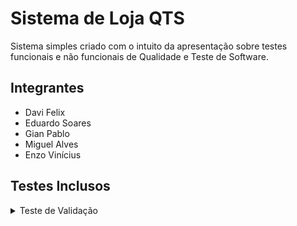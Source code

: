 # Sistema de Loja QTS

Sistema simples criado com o intuito da apresentação sobre testes funcionais e não funcionais de Qualidade e Teste de Software.

## Integrantes

- Davi Felix
- Eduardo Soares
- Gian Pablo
- Miguel Alves
- Enzo Vinícius

## Testes Inclusos

<details>
<summary>Teste de Validação</summary>

### Sistema

Um sistema de loja simples, executado em terminal. Ele possui:

- Uma tela de login com usuário e senha hardcoded.
- Três versões da interface de loja, que o usuário pode acessar após o login:
  - Versão A (Loja A): o usuário digita o número do produto para comprar.
  - Versão B (Loja B): o usuário navega pelos produtos com as teclas ↑/↓ ou J/K, e pressiona ENTER para comprar.

### Necessidades do Teste

Verificar:

- Se os componentes anteriores seguem funcionando (refazer os testes anteriores)

### Plano de testes

A validação vai considerar:

- Testes funcionais: login e compra funcionando corretamente.
- Testes de aceitação simulada: execução manual das três interfaces por alunos (ou observadores) e análise da experiência.

### Critérios de sucesso

- O usuário entende como navegar e comprar.
- O sistema responde conforme esperado.
- A interface facilita ou dificulta a jornada de compra.

### Fluxo para o teste

- Rodar a aplicação com python `login.py`.
- Após login bem-sucedido, escolher qual versão da loja será testada (A, B).
- Realizar o processo de compra e avaliar:
  - Funcionamento correto.
  - Clareza das instruções.
  - Intuitividade da interface.
- Em seguida, opcionalmente, executar `pytest` para validar ambos dos sistemas

### Testes automáticos planejados

Com pytest, serão implementados:

- Teste de login com credenciais válidas e inválidas.
- Teste de função de compra (independente da interface visual), para garantir que o pedido seja registrado.
</details>
